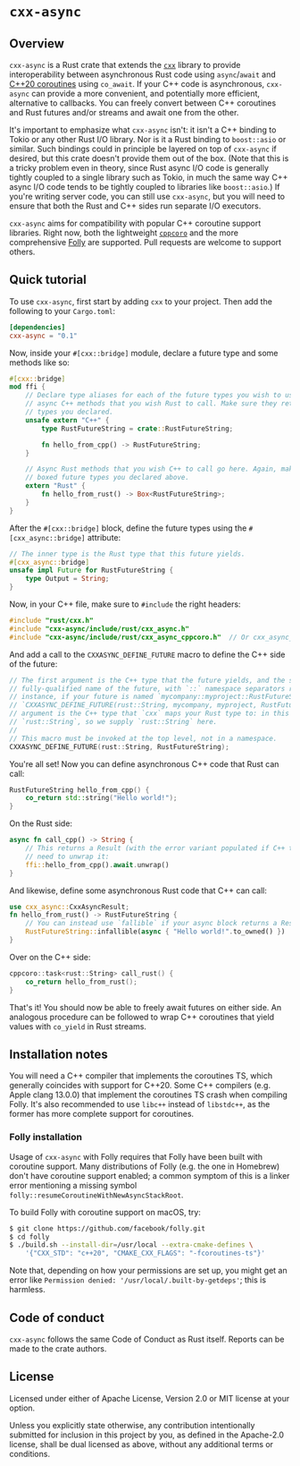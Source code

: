 # `cxx-async`

## Overview

`cxx-async` is a Rust crate that extends the [`cxx`](http://cxx.rs/) library to provide
interoperability between asynchronous Rust code using `async`/`await` and [C++20 coroutines] using
`co_await`. If your C++ code is asynchronous, `cxx-async` can provide a more convenient, and
potentially more efficient, alternative to callbacks. You can freely convert between C++ coroutines
and Rust futures and/or streams and await one from the other.

It's important to emphasize what `cxx-async` isn't: it isn't a C++ binding to Tokio or any other
Rust I/O library. Nor is it a Rust binding to `boost::asio` or similar. Such bindings could in
principle be layered on top of `cxx-async` if desired, but this crate doesn't provide them out of
the box. (Note that this is a tricky problem even in theory, since Rust async I/O code is generally
tightly coupled to a single library such as Tokio, in much the same way C++ async I/O code tends to
be tightly coupled to libraries like `boost::asio`.) If you're writing server code, you can still
use `cxx-async`, but you will need to ensure that both the Rust and C++ sides run separate I/O
executors.

`cxx-async` aims for compatibility with popular C++ coroutine support libraries. Right now, both
the lightweight [`cppcoro`](https://github.com/lewissbaker/cppcoro) and the more comprehensive
[Folly](https://github.com/facebook/folly/) are supported. Pull requests are welcome to support
others.

## Quick tutorial

To use `cxx-async`, first start by adding `cxx` to your project. Then add the following to your
`Cargo.toml`:

```toml
[dependencies]
cxx-async = "0.1"
```

Now, inside your `#[cxx::bridge]` module, declare a future type and some methods like so:

```rust
#[cxx::bridge]
mod ffi {
    // Declare type aliases for each of the future types you wish to use here. Then declare
    // async C++ methods that you wish Rust to call. Make sure they return one of the future
    // types you declared.
    unsafe extern "C++" {
        type RustFutureString = crate::RustFutureString;

        fn hello_from_cpp() -> RustFutureString;
    }

    // Async Rust methods that you wish C++ to call go here. Again, make sure they return one of the
    // boxed future types you declared above.
    extern "Rust" {
        fn hello_from_rust() -> Box<RustFutureString>;
    }
}
```

After the `#[cxx::bridge]` block, define the future types using the `#[cxx_async::bridge]`
attribute:

```rust
// The inner type is the Rust type that this future yields.
#[cxx_async::bridge]
unsafe impl Future for RustFutureString {
    type Output = String;
}
```

Now, in your C++ file, make sure to `#include` the right headers:

```cpp
#include "rust/cxx.h"
#include "cxx-async/include/rust/cxx_async.h"
#include "cxx-async/include/rust/cxx_async_cppcoro.h"  // Or cxx_async_folly.h, as appropriate.
```

And add a call to the `CXXASYNC_DEFINE_FUTURE` macro to define the C++ side of the future:

```cpp
// The first argument is the C++ type that the future yields, and the second argument is the
// fully-qualified name of the future, with `::` namespace separators replaced with commas. (For
// instance, if your future is named `mycompany::myproject::RustFutureString`, you might write
// `CXXASYNC_DEFINE_FUTURE(rust::String, mycompany, myproject, RustFutureString);`. The first
// argument is the C++ type that `cxx` maps your Rust type to: in this case, `String` maps to
// `rust::String`, so we supply `rust::String` here.
//
// This macro must be invoked at the top level, not in a namespace.
CXXASYNC_DEFINE_FUTURE(rust::String, RustFutureString);
```

You're all set! Now you can define asynchronous C++ code that Rust can call:

```cpp
RustFutureString hello_from_cpp() {
    co_return std::string("Hello world!");
}
```

On the Rust side:

```rust
async fn call_cpp() -> String {
    // This returns a Result (with the error variant populated if C++ threw an exception), so you
    // need to unwrap it:
    ffi::hello_from_cpp().await.unwrap()
}
```

And likewise, define some asynchronous Rust code that C++ can call:

```rust
use cxx_async::CxxAsyncResult;
fn hello_from_rust() -> RustFutureString {
    // You can instead use `fallible` if your async block returns a Result.
    RustFutureString::infallible(async { "Hello world!".to_owned() })
}
```

Over on the C++ side:

```cpp
cppcoro::task<rust::String> call_rust() {
    co_return hello_from_rust();
}
```

That's it! You should now be able to freely await futures on either side. An analogous procedure can
be followed to wrap C++ coroutines that yield values with `co_yield` in Rust streams.

## Installation notes

You will need a C++ compiler that implements the coroutines TS, which generally coincides with
support for C++20. Some C++ compilers (e.g. Apple clang 13.0.0) that implement the coroutines TS
crash when compiling Folly. It's also recommended to use `libc++` instead of `libstdc++`, as the
former has more complete support for coroutines.

### Folly installation

Usage of `cxx-async` with Folly requires that Folly have been built with coroutine support. Many
distributions of Folly (e.g.  the one in Homebrew) don't have coroutine support enabled; a common
symptom of this is a linker error mentioning a missing symbol
`folly::resumeCoroutineWithNewAsyncStackRoot`.

To build Folly with coroutine support on macOS, try:

```sh
$ git clone https://github.com/facebook/folly.git
$ cd folly
$ ./build.sh --install-dir=/usr/local --extra-cmake-defines \
    '{"CXX_STD": "c++20", "CMAKE_CXX_FLAGS": "-fcoroutines-ts"}'
```

Note that, depending on how your permissions are set up, you might get an error like `Permission denied: '/usr/local/.built-by-getdeps'`; this is harmless.

## Code of conduct

`cxx-async` follows the same Code of Conduct as Rust itself. Reports can be made to the crate
authors.

## License

Licensed under either of Apache License, Version 2.0 or MIT license at your option.

Unless you explicitly state otherwise, any contribution intentionally submitted for inclusion in
this project by you, as defined in the Apache-2.0 license, shall be dual licensed as above, without
any additional terms or conditions.

[C++20 coroutines]: https://en.cppreference.com/w/cpp/language/coroutines
